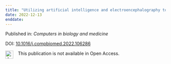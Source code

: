 ```yaml
---
title: "Utilizing artificial intelligence and electroencephalography to assess expertise on a simulated neurosurgical task."
date: 2022-12-13
enddate:
---
```


Published in: *Computers in biology and medicine*

DOI: [10.1016/j.compbiomed.2022.106286](https://doi.org/10.1016/j.compbiomed.2022.106286)

<img src="https://upload.wikimedia.org/wikipedia/commons/thumb/0/0e/Closed_Access_logo_transparent.svg/1200px-Closed_Access_logo_transparent.svg.png" alt="drawing" width="25" align="left"/> &nbsp;&nbsp;&nbsp;This publication is not available in Open Access.



